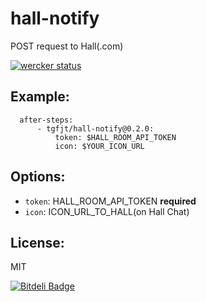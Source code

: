 # hall-notify

POST request to Hall(.com)

[![wercker status](https://app.wercker.com/status/5b215d5a4663c5b3969c0017b0a76fe0/s/ "wercker status")](https://app.wercker.com/project/bykey/5b215d5a4663c5b3969c0017b0a76fe0)

## Example:

```
  after-steps:
      - tgfjt/hall-notify@0.2.0:
          token: $HALL_ROOM_API_TOKEN
          icon: $YOUR_ICON_URL
```

## Options:

* `token`: HALL_ROOM_API_TOKEN **required**
* `icon`: ICON_URL_TO_HALL(on Hall Chat)

## License:
MIT


[![Bitdeli Badge](https://d2weczhvl823v0.cloudfront.net/tgfjt/wercker-step-hall-notify/trend.png)](https://bitdeli.com/free "Bitdeli Badge")
